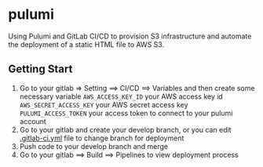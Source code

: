 # pulumi
Using Pulumi and GitLab CI/CD to provision S3 infrastructure and automate the deployment of a static HTML file to AWS S3.

## Getting Start
1. Go to your gitlab => Setting ==> CI/CD ==> Variables and then create some necessary variable
`AWS_ACCESS_KEY_ID` your AWS access key id
`AWS_SECRET_ACCESS_KEY` your AWS secret access key
`PULUMI_ACCESS_TOKEN` your access token to connect to your pulumi account
2. Go to your gitlab and create your develop branch, or you can edit [.gitlab-ci.yml](.gitlab-ci.yml) file to change branch for deployment
3. Push code to your develop branch and merge
4. Go to your gitlab ==> Build ==> Pipelines to view deployment process


